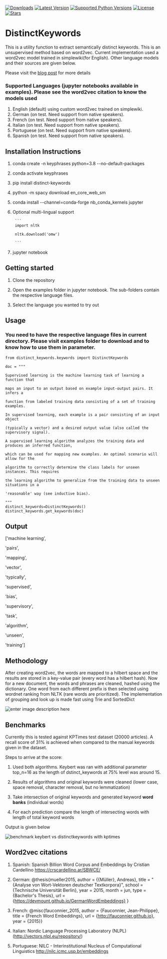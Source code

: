 
[![Downloads](https://static.pepy.tech/personalized-badge/distinct-keywords?period=total&units=international_system&left_color=black&right_color=blue&left_text=Downloads)](https://pepy.tech/project/distinct-keywords)
[![Latest Version](https://img.shields.io/pypi/v/distinct-keywords.svg?maxAge=86400)](https://pypi.org/project/distinct-keywords)
[![Supported Python Versions](https://img.shields.io/pypi/pyversions/distinct-keywords.svg?maxAge=86400)](https://pypi.org/project/distinct-keywords)
[![License](https://img.shields.io/pypi/l/distinct-keywords.svg?maxAge=86400)](https://pypi.org/project/distinct-keywords)
[![Stars](https://img.shields.io/github/stars/sahyagiri/DistinctKeywords?style=plastic)](https://pypi.org/project/distinct-keywords)

#  DistinctKeywords

This is a utility function to extract semantically distinct keywords. This is an unsupervised method based on word2vec. Current implementation used a word2vec model trained in simplewiki(for English). Other language models and their sources are given below. 

Please visit the [blog post](https://dossiers.page/semantically-distinct-key-phrase-extraction/) for more details


  
###  Supported Languages (jupyter notebooks available in examples). Please see the word2vec citation to know the models used

1. English (default) using custom word2vec trained on simplewiki.
2. German (on test. Need support from native speakers). 
3. French (on test. Need support from native speakers). 
4. Italian (on test. Need support from native speakers). 
5. Portuguese (on test. Need support from native speakers). 
6. Spanish (on test. Need support from native speakers).

##  Installation Instructions

1. conda create -n keyphrases python=3.8 --no-default-packages

2. conda activate keyphrases

3. pip install distinct-keywords

4. python -m spacy download en_core_web_sm

5. conda install --channel=conda-forge nb_conda_kernels jupyter
6. Optional multi-lingual support 

        ```
        import nltk

        nltk.download('omw')

        ```
7. jupyter notebook


##  Getting started

1. Clone the repository

2. Open the examples folder in jupyter notebook. The sub-folders contain the respective language files.

3. Select the language you wanted to try out

##  Usage

### You need to have the respective language files in current directory.  Please visit examples folder to download and to know how to use them in parameter. 
```
from distinct_keywords.keywords import DistinctKeywords

doc = """

Supervised learning is the machine learning task of learning a function that

maps an input to an output based on example input-output pairs. It infers a

function from labeled training data consisting of a set of training examples.

In supervised learning, each example is a pair consisting of an input object

(typically a vector) and a desired output value (also called the supervisory signal).

A supervised learning algorithm analyzes the training data and produces an inferred function,

which can be used for mapping new examples. An optimal scenario will allow for the

algorithm to correctly determine the class labels for unseen instances. This requires

the learning algorithm to generalize from the training data to unseen situations in a

'reasonable' way (see inductive bias).

"""
distinct_keywords=DistinctKeywords()
distinct_keywords.get_keywords(doc)
```

##  Output

['machine learning',

'pairs',

'mapping',

'vector',

'typically',

'supervised',

'bias',

'supervisory',

'task',

'algorithm',

'unseen',

'training']

##  Methodology

After creating word2vec, the words are mapped to a hilbert space and the results are stored in a key-value pair (every word has a hilbert hash). Now for a new document, the words and phrases are cleaned, hashed using the dictionary. One word from each different prefix is then selected using wordnet ranking from NLTK (rare words are prioritized). The implementation of grouping and look up is made fast using Trie and SortedDict

![enter image description here](https://github.com/sahyagiri/DistinctKeywords/raw/main/steps_hilbert_hashing.png)


##  Benchmarks

Currently this is tested against KPTimes test dataset (20000 articles). A recall score of 31% is achieved when compared to the manual keywords given in the dataset.

Steps to arrive at the score:

1. Used both algorithms. Keybert was ran with additional parameter top_n=16 as the length of dstinct_keywords at 75% level was around 15.

2. Results of algorithms and original keywords were cleaned (lower case, space removal, character removal, but no lemmatization)

3. Take intersection of original keywords and generated keyword **word banks** (individual words)

4. For each prediction compare the length of intersecting words with length of total keyword words

Output is given below

![benchmark keybert vs distinctkeywords with kptimes](https://github.com/sahyagiri/DistinctKeywords/raw/main/benchmark_keybert_distinct_keywords_kptimes.png)


## Word2vec citations 
1. Spanish: Spanish Billion Word Corpus and Embeddings by Cristian Cardellino  https://crscardellino.ar/SBWCE/
2. German: @thesis{mueller2015,
  author = {{Müller}, Andreas},
  title  = "{Analyse von Wort-Vektoren deutscher Textkorpora}",
  school = {Technische Universität Berlin},
  year   = 2015,
  month  = jun,
  type   = {Bachelor's Thesis},
  url    = {https://devmount.github.io/GermanWordEmbeddings}
}

3. French: @misc{fauconnier_2015,
	author = {Fauconnier, Jean-Philippe},
	title = {French Word Embeddings},
	url = {http://fauconnier.github.io},
	year = {2015}}

4. Italian: Nordic Language Processing Laboratory (NLPL) (http://vectors.nlpl.eu/repository/)

5. Portuguese: NILC - Interinstitutional Nucleus of Computational Linguistics http://nilc.icmc.usp.br/embeddings
